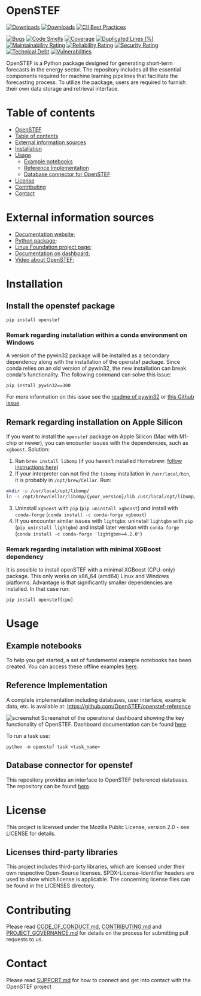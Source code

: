 <!--
SPDX-FileCopyrightText: 2017-2023 Contributors to the OpenSTEF project <korte.termijn.prognoses@alliander.com>

SPDX-License-Identifier: MPL-2.0
-->

# OpenSTEF

<!-- Badges -->

[![Downloads](https://static.pepy.tech/badge/openstef)](https://pepy.tech/project/openstef)
[![Downloads](https://static.pepy.tech/badge/openstef/month)](https://pepy.tech/project/openstef)
[![CII Best Practices](https://bestpractices.coreinfrastructure.org/projects/5585/badge)](https://bestpractices.coreinfrastructure.org/projects/5585)

<!-- SonarCloud badges -->

[![Bugs](https://sonarcloud.io/api/project_badges/measure?project=OpenSTEF_openstef&metric=bugs)](https://sonarcloud.io/dashboard?id=OpenSTEF_openstef)
[![Code Smells](https://sonarcloud.io/api/project_badges/measure?project=OpenSTEF_openstef&metric=code_smells)](https://sonarcloud.io/dashboard?id=OpenSTEF_openstef)
[![Coverage](https://sonarcloud.io/api/project_badges/measure?project=OpenSTEF_openstef&metric=coverage)](https://sonarcloud.io/dashboard?id=OpenSTEF_openstef)
[![Duplicated Lines (%)](https://sonarcloud.io/api/project_badges/measure?project=OpenSTEF_openstef&metric=duplicated_lines_density)](https://sonarcloud.io/dashboard?id=OpenSTEF_openstef)
[![Maintainability Rating](https://sonarcloud.io/api/project_badges/measure?project=OpenSTEF_openstef&metric=sqale_rating)](https://sonarcloud.io/dashboard?id=OpenSTEF_openstef)
[![Reliability Rating](https://sonarcloud.io/api/project_badges/measure?project=OpenSTEF_openstef&metric=reliability_rating)](https://sonarcloud.io/dashboard?id=OpenSTEF_openstef)
[![Security Rating](https://sonarcloud.io/api/project_badges/measure?project=OpenSTEF_openstef&metric=security_rating)](https://sonarcloud.io/dashboard?id=OpenSTEF_openstef)
[![Technical Debt](https://sonarcloud.io/api/project_badges/measure?project=OpenSTEF_openstef&metric=sqale_index)](https://sonarcloud.io/dashboard?id=OpenSTEF_openstef)
[![Vulnerabilities](https://sonarcloud.io/api/project_badges/measure?project=OpenSTEF_openstef&metric=vulnerabilities)](https://sonarcloud.io/dashboard?id=OpenSTEF_openstef)

OpenSTEF is a Python package designed for generating short-term forecasts in the energy sector. The repository includes all the essential components required for machine learning pipelines that facilitate the forecasting process. To utilize the package, users are required to furnish their own data storage and retrieval interface.

# Table of contents

- [OpenSTEF](#openstef)
- [Table of contents](#table-of-contents)
- [External information sources](#external-information-sources)
- [Installation](#installation)
- [Usage](#usage)
  - [Example notebooks](#example-notebooks)
  - [Reference Implementation](#reference-implementation)
  - [Database connector for OpenSTEF](#database-connector-for-openstef)
- [License](license)
- [Contributing](#contributing)
- [Contact](#contact)

# External information sources

- [Documentation website](https://openstef.github.io/openstef/index.html);
- [Python package](https://pypi.org/project/openstef/);
- [Linux Foundation project page](https://www.lfenergy.org/projects/openstef/);
- [Documentation on dashboard](https://raw.githack.com/OpenSTEF/.github/main/profile/html/openstef_dashboard_doc.html);
- [Video about OpenSTEF](https://www.lfenergy.org/forecasting-to-create-a-more-resilient-optimized-grid/);

# Installation

## Install the openstef package

```shell
pip install openstef
```

### Remark regarding installation within a **conda environment on Windows**

A version of the pywin32 package will be installed as a secondary dependency along with the installation of the openstef package. Since conda relies on an old version of pywin32, the new installation can break conda's functionality. The following command can solve this issue:

```shell
pip install pywin32==300
```

For more information on this issue see the [readme of pywin32](https://github.com/mhammond/pywin32#installing-via-pip) or [this Github issue](https://github.com/mhammond/pywin32/issues/1865#issue-1212752696).

## Remark regarding installation on Apple Silicon

If you want to install the `openstef` package on Apple Silicon (Mac with M1-chip or newer), you can encounter issues with the dependencies, such as `xgboost`. Solution:

1. Run `brew install libomp` (if you haven’t installed Homebrew: [follow instructions here](https://brew.sh/))
2. If your interpreter can not find the `libomp` installation in `/usr/local/bin`, it is probably in `/opt/brew/Cellar`. Run:

```sh
mkdir -p /usr/local/opt/libomp/
ln -s /opt/brew/Cellar/libomp/{your_version}/lib /usr/local/opt/libomp/lib
```

3. Uninstall `xgboost` with `pip` (`pip uninstall xgboost`) and install with `conda-forge` (`conda install -c conda-forge xgboost`)
4. If you encounter similar issues with `lightgbm`: uninstall `lightgbm` with `pip` (`pip uninstall lightgbm`) and install later version with `conda-forge` (`conda install -c conda-forge 'lightgbm>=4.2.0'`)

### Remark regarding installation with minimal XGBoost dependency

It is possible to install openSTEF with a minimal XGBoost (CPU-only) package. This only works on x86_64 (amd64) Linux and Windows platforms. Advantage is that significantly smaller dependencies are installed. In that case run:

```shell
pip install openstef[cpu]
```

# Usage

## Example notebooks

To help you get started, a set of fundamental example notebooks has been created. You can access these offline examples [here](https://github.com/OpenSTEF/openstef-offline-example).

## Reference Implementation

A complete implementation including databases, user interface, example data, etc. is available at: https://github.com/OpenSTEF/openstef-reference

![screenshot](https://user-images.githubusercontent.com/60883372/146760483-29af3ac7-62af-4f13-98c7-982a79c517d1.jpg)
Screenshot of the operational dashboard showing the key functionality of OpenSTEF.
Dashboard documentation can be found [here](https://raw.githack.com/OpenSTEF/.github/main/profile/html/openstef_dashboard_doc.html).

To run a task use:

```shell
python -m openstef task <task_name>
```

## Database connector for openstef

This repository provides an interface to OpenSTEF (reference) databases. The repository can be found [here](https://github.com/OpenSTEF/openstef-dbc).

# License

This project is licensed under the Mozilla Public License, version 2.0 - see LICENSE for details.

## Licenses third-party libraries

This project includes third-party libraries, which are licensed under their own respective Open-Source licenses. SPDX-License-Identifier headers are used to show which license is applicable. The concerning license files can be found in the LICENSES directory.

# Contributing

Please read [CODE_OF_CONDUCT.md](https://github.com/OpenSTEF/.github/blob/main/CODE_OF_CONDUCT.md), [CONTRIBUTING.md](https://github.com/OpenSTEF/.github/blob/main/CONTRIBUTING.md) and [PROJECT_GOVERNANCE.md](https://github.com/OpenSTEF/.github/blob/main/PROJECT_GOVERNANCE.md) for details on the process for submitting pull requests to us.

# Contact

Please read [SUPPORT.md](https://github.com/OpenSTEF/.github/blob/main/SUPPORT.md) for how to connect and get into contact with the OpenSTEF project
